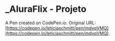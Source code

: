 # _AluraFlix - Projeto

A Pen created on CodePen.io. Original URL: [https://codepen.io/leticiaschmitt/pen/mdvqVMQ](https://codepen.io/leticiaschmitt/pen/mdvqVMQ).

